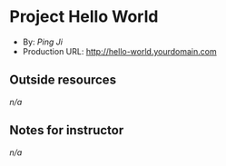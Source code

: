 # Project Hello World
+ By: *Ping Ji*
+ Production URL: <http://hello-world.yourdomain.com>

## Outside resources
*n/a*

## Notes for instructor
*n/a*

